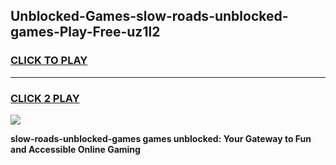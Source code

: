 
## Unblocked-Games-slow-roads-unblocked-games-Play-Free-uz1l2
<h3>
<a href="https://premium76.site?title=slow-roads-unblocked-games&ref=18A">CLICK TO PLAY</a></h3>
<hr>

<h3>
<a href="https://premium76.site?title=slow-roads-unblocked-games&ref=18A">CLICK 2 PLAY</a>
  
</h3>

<a href="https://premium76.site?title=slow-roads-unblocked-games&ref=18A"><img src="https://clearcache.store/games.png"></a>


**slow-roads-unblocked-games games unblocked: Your Gateway to Fun and Accessible Online Gaming**
